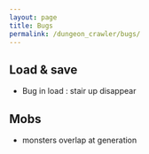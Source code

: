```yaml
---
layout: page
title: Bugs
permalink: /dungeon_crawler/bugs/
---
```

## Load & save

* Bug in load : stair up disappear

## Mobs

* monsters overlap at generation
